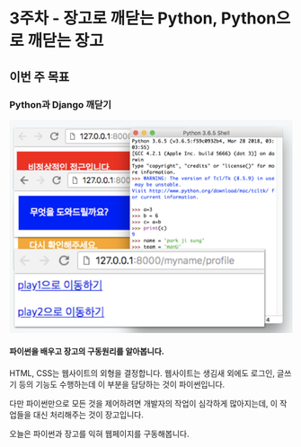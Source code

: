 # 3주차 - 장고로 깨닫는 Python, Python으로 깨닫는 장고

## 이번 주 목표

### Python과 Django 깨닫기

![](../.gitbook/assets/image%20%2876%29.png)

#### 파이썬을 배우고 장고의 구동원리를 알아봅니다.

HTML, CSS는 웹사이트의 외형을 결정합니다. 웹사이트는 생김새 외에도 로그인, 글쓰기 등의 기능도 수행하는데 이 부분을 담당하는 것이 파이썬입니다. 

다만 파이썬만으로 모든 것을 제어하려면 개발자의 작업이 심각하게 많아지는데, 이 작업들을 대신 처리해주는 것이 장고입니다. 

오늘은 파이썬과 장고를 익혀 웹페이지를 구동해봅니다.

